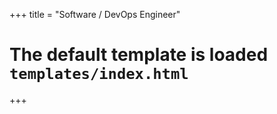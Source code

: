 +++
title = "Software / DevOps Engineer"
# The default template is loaded `templates/index.html`
+++
